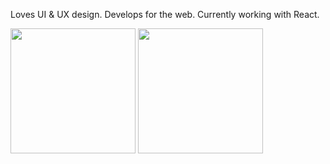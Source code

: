 Loves UI & UX design. Develops for the web. Currently working with React.

<div>
  <img src="https://github-readme-stats.vercel.app/api?username=dominique-mueller&show_icons=true&count_private=true&hide_rank=true&theme=tokyonight" alt="" height="200rem" />
  <img src="https://github-readme-stats.vercel.app/api/top-langs/?username=dominique-mueller&layout=compact&theme=tokyonight" alt="" height="200rem" />
</div>
